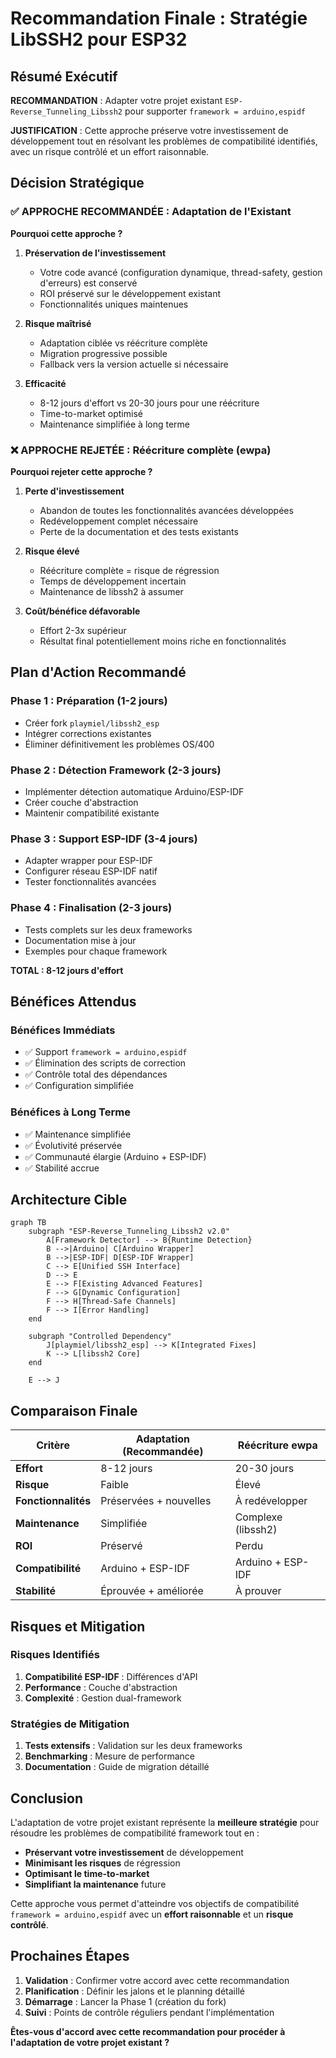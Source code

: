 # Recommandation Finale : Stratégie LibSSH2 pour ESP32

## Résumé Exécutif

**RECOMMANDATION** : Adapter votre projet existant `ESP-Reverse_Tunneling_Libssh2` pour supporter `framework = arduino,espidf`

**JUSTIFICATION** : Cette approche préserve votre investissement de développement tout en résolvant les problèmes de compatibilité identifiés, avec un risque contrôlé et un effort raisonnable.

## Décision Stratégique

### ✅ APPROCHE RECOMMANDÉE : Adaptation de l'Existant

**Pourquoi cette approche ?**

1. **Préservation de l'investissement** 
   - Votre code avancé (configuration dynamique, thread-safety, gestion d'erreurs) est conservé
   - ROI préservé sur le développement existant
   - Fonctionnalités uniques maintenues

2. **Risque maîtrisé**
   - Adaptation ciblée vs réécriture complète
   - Migration progressive possible
   - Fallback vers la version actuelle si nécessaire

3. **Efficacité**
   - 8-12 jours d'effort vs 20-30 jours pour une réécriture
   - Time-to-market optimisé
   - Maintenance simplifiée à long terme

### ❌ APPROCHE REJETÉE : Réécriture complète (ewpa)

**Pourquoi rejeter cette approche ?**

1. **Perte d'investissement**
   - Abandon de toutes les fonctionnalités avancées développées
   - Redéveloppement complet nécessaire
   - Perte de la documentation et des tests existants

2. **Risque élevé**
   - Réécriture complète = risque de régression
   - Temps de développement incertain
   - Maintenance de libssh2 à assumer

3. **Coût/bénéfice défavorable**
   - Effort 2-3x supérieur
   - Résultat final potentiellement moins riche en fonctionnalités

## Plan d'Action Recommandé

### Phase 1 : Préparation (1-2 jours)
- Créer fork `playmiel/libssh2_esp`
- Intégrer corrections existantes
- Éliminer définitivement les problèmes OS/400

### Phase 2 : Détection Framework (2-3 jours)
- Implémenter détection automatique Arduino/ESP-IDF
- Créer couche d'abstraction
- Maintenir compatibilité existante

### Phase 3 : Support ESP-IDF (3-4 jours)
- Adapter wrapper pour ESP-IDF
- Configurer réseau ESP-IDF natif
- Tester fonctionnalités avancées

### Phase 4 : Finalisation (2-3 jours)
- Tests complets sur les deux frameworks
- Documentation mise à jour
- Exemples pour chaque framework

**TOTAL : 8-12 jours d'effort**

## Bénéfices Attendus

### Bénéfices Immédiats
- ✅ Support `framework = arduino,espidf`
- ✅ Élimination des scripts de correction
- ✅ Contrôle total des dépendances
- ✅ Configuration simplifiée

### Bénéfices à Long Terme
- ✅ Maintenance simplifiée
- ✅ Évolutivité préservée
- ✅ Communauté élargie (Arduino + ESP-IDF)
- ✅ Stabilité accrue

## Architecture Cible

```mermaid
graph TB
    subgraph "ESP-Reverse_Tunneling_Libssh2 v2.0"
        A[Framework Detector] --> B{Runtime Detection}
        B -->|Arduino| C[Arduino Wrapper]
        B -->|ESP-IDF| D[ESP-IDF Wrapper]
        C --> E[Unified SSH Interface]
        D --> E
        E --> F[Existing Advanced Features]
        F --> G[Dynamic Configuration]
        F --> H[Thread-Safe Channels]
        F --> I[Error Handling]
    end
    
    subgraph "Controlled Dependency"
        J[playmiel/libssh2_esp] --> K[Integrated Fixes]
        K --> L[libssh2 Core]
    end
    
    E --> J
```

## Comparaison Finale

| Critère | Adaptation (Recommandée) | Réécriture ewpa |
|---------|-------------------------|-----------------|
| **Effort** | 8-12 jours | 20-30 jours |
| **Risque** | Faible | Élevé |
| **Fonctionnalités** | Préservées + nouvelles | À redévelopper |
| **Maintenance** | Simplifiée | Complexe (libssh2) |
| **ROI** | Préservé | Perdu |
| **Compatibilité** | Arduino + ESP-IDF | Arduino + ESP-IDF |
| **Stabilité** | Éprouvée + améliorée | À prouver |

## Risques et Mitigation

### Risques Identifiés
1. **Compatibilité ESP-IDF** : Différences d'API
2. **Performance** : Couche d'abstraction
3. **Complexité** : Gestion dual-framework

### Stratégies de Mitigation
1. **Tests extensifs** : Validation sur les deux frameworks
2. **Benchmarking** : Mesure de performance
3. **Documentation** : Guide de migration détaillé

## Conclusion

L'adaptation de votre projet existant représente la **meilleure stratégie** pour résoudre les problèmes de compatibilité framework tout en :

- **Préservant votre investissement** de développement
- **Minimisant les risques** de régression
- **Optimisant le time-to-market**
- **Simplifiant la maintenance** future

Cette approche vous permet d'atteindre vos objectifs de compatibilité `framework = arduino,espidf` avec un **effort raisonnable** et un **risque contrôlé**.

## Prochaines Étapes

1. **Validation** : Confirmer votre accord avec cette recommandation
2. **Planification** : Définir les jalons et le planning détaillé
3. **Démarrage** : Lancer la Phase 1 (création du fork)
4. **Suivi** : Points de contrôle réguliers pendant l'implémentation

**Êtes-vous d'accord avec cette recommandation pour procéder à l'adaptation de votre projet existant ?**